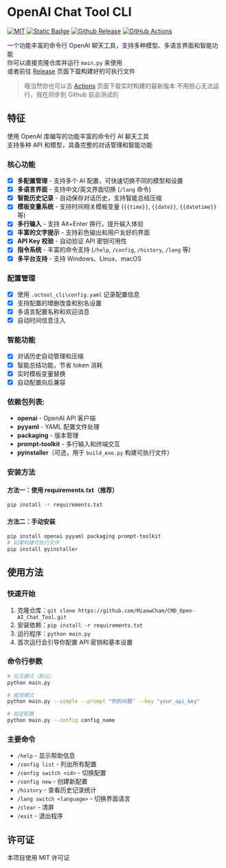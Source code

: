 # OpenAI Chat Tool CLI
[![MIT](https://img.shields.io/badge/License-MIT-orange.svg)](https://github.com/MiaowCham/CMD_Open-AI_Chat_Tool/blob/main/LICENSE)
[![Static Badge](https://img.shields.io/badge/Languages-Python-blue.svg)](https://github.com/search?q=repo%3AMiaowCham%2FCMD_Open-AI_Chat_Tool++language%3APython&type=code)
[![Github Release](https://img.shields.io/github/v/release/MiaowCham/CMD_Open-AI_Chat_Tool)](https://github.com/MiaowCham/CMD_Open-AI_Chat_Tool/releases)
[![GitHub Actions](https://img.shields.io/github/actions/workflow/status/MiaowCham/CMD_Open-AI_Chat_Tool/.github/workflows/build.yml)](https://github.com/MiaowCham/CMD_Open-AI_Chat_Tool/actions/workflows/build.yml)  

一个功能丰富的命令行 OpenAI 聊天工具，支持多种模型、多语言界面和智能功能  
你可以直接克隆仓库并运行 `main.py` 来使用  
或者前往 [Release](https://github.com/MiaowCham/CMD_Open-AI_Chat_Tool/releases/latest) 页面下载构建好的可执行文件

> 哦当然你也可以去 [Actions](https://github.com/MiaowCham/CMD_Open-AI_Chat_Tool/actions/workflows/build.yml) 页面下载实时构建的最新版本
不用担心无法运行，我在同步到 Github 前会测试的

## 特征
使用 OpenAI 库编写的功能丰富的命令行 AI 聊天工具  
支持多种 API 和模型，具备完整的对话管理和智能功能

### 核心功能
- [x] **多配置管理** - 支持多个 AI 配置，可快速切换不同的模型和设置
- [x] **多语言界面** - 支持中文/英文界面切换 (`/lang` 命令)
- [x] **智能历史记录** - 自动保存对话历史，支持智能总结压缩
- [x] **模板变量系统** - 支持时间相关模板变量 (`{{time}}`, `{{date}}`, `{{datetime}}` 等)
- [x] **多行输入** - 支持 Alt+Enter 换行，提升输入体验
- [x] **丰富的文字提示** - 支持彩色输出和用户友好的界面
- [x] **API Key 校验** - 自动验证 API 密钥可用性
- [x] **指令系统** - 丰富的命令支持 (`/help`, `/config`, `/history`, `/lang` 等)
- [x] **多平台支持** - 支持 Windows、Linux、macOS

### 配置管理
- [x] 使用 `.octool_cli\config.yaml` 记录配置信息
- [x] 支持配置的增删改查和别名设置
- [x] 多语言配置名称和欢迎消息
- [x] 自动时间信息注入

### 智能功能
- [x] 对话历史自动管理和压缩
- [x] 智能总结功能，节省 token 消耗
- [x] 实时模板变量替换
- [x] 自动配置向后兼容

### 依赖包列表:
 - **openai** - OpenAI API 客户端
 - **pyyaml** - YAML 配置文件处理
 - **packaging** - 版本管理
 - **prompt-toolkit** - 多行输入和终端交互
 - **pyinstaller**（可选，用于 `build_exe.py` 构建可执行文件）

### 安装方法

#### 方法一：使用 requirements.txt（推荐）
```bash
pip install -r requirements.txt
```

#### 方法二：手动安装
```bash
pip install openai pyyaml packaging prompt-toolkit
# 如需构建可执行文件
pip install pyinstaller
```

## 使用方法

### 快速开始
1. 克隆仓库：`git clone https://github.com/MiaowCham/CMD_Open-AI_Chat_Tool.git`
2. 安装依赖：`pip install -r requirements.txt`
3. 运行程序：`python main.py`
4. 首次运行会引导你配置 API 密钥和基本设置

### 命令行参数
```bash
# 交互模式（默认）
python main.py

# 极简模式
python main.py --simple --prompt "你的问题" --key "your_api_key"

# 指定配置
python main.py --config config_name
```

### 主要命令
- `/help` - 显示帮助信息
- `/config list` - 列出所有配置
- `/config switch <id>` - 切换配置
- `/config new` - 创建新配置
- `/history` - 查看历史记录统计
- `/lang switch <language>` - 切换界面语言
- `/clear` - 清屏
- `/exit` - 退出程序

## 许可证
本项目使用 MIT 许可证
